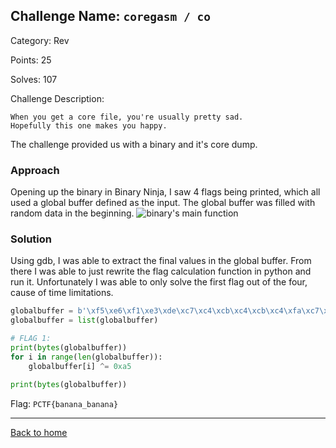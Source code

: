 ## Challenge Name: `coregasm / co`
Category: Rev

Points: 25

Solves: 107

Challenge Description: 
```
When you get a core file, you're usually pretty sad. 
Hopefully this one makes you happy.
```
The challenge provided us with a binary and it's core dump.


### Approach

Opening up the binary in Binary Ninja, I saw 4 flags being printed, which all used a global buffer defined as the input. The global buffer was filled with random data in the beginning.
![binary's main function](https://ergoadams.github.io/writeups/plaidctf2022/images/coregasm.png "binary's main function")
### Solution
Using gdb, I was able to extract the final values in the global buffer.
From there I was able to just rewrite the flag calculation function in python and run it.
Unfortunately I was able to only solve the first flag out of the four, cause of time limitations.
```python
globalbuffer = b'\xf5\xe6\xf1\xe3\xde\xc7\xc4\xcb\xc4\xcb\xc4\xfa\xc7\xc4\xcb\xc4\xcb\xc4\xd8\xa5\x85\x85\x85\x85\x85\x85\x85\x85\x85\x85\x85\x85\x85\x85\x85\x85\x85\x85\x85\x85\x85\x85\x85\x85\x85\x85\x85\x85\x85\x85\x85\x85\x85\x85\x85\x85\x85\x85\x85\x85\x85\x85\x85\x85'
globalbuffer = list(globalbuffer)

# FLAG 1:
print(bytes(globalbuffer))
for i in range(len(globalbuffer)):
    globalbuffer[i] ^= 0xa5

print(bytes(globalbuffer))
```
Flag:
`PCTF{banana_banana}`

---
[Back to home](https://ergoadams.github.io/writeups/plaidctf2022/)